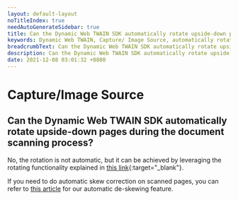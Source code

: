 ```yaml
---
layout: default-layout
noTitleIndex: true
needAutoGenerateSidebar: true
title: Can the Dynamic Web TWAIN SDK automatically rotate upside-down pages during the document scanning process?
keywords: Dynamic Web TWAIN, Capture/ Image Source, automatically rotate pages
breadcrumbText: Can the Dynamic Web TWAIN SDK automatically rotate upside-down pages during the document scanning process?
description: Can the Dynamic Web TWAIN SDK automatically rotate upside-down pages during the document scanning process?
date: 2021-12-08 03:01:32 +0800
---
```


# Capture/Image Source

## Can the Dynamic Web TWAIN SDK automatically rotate upside-down pages during the document scanning process?

No, the rotation is not automatic, but it can be achieved by leveraging the rotating functionality explained in [this link](/_articles/general-usage/image-processing/image-editing.md#example---rotating-images){:target="_blank"}.

If you need to do automatic skew correction on scanned pages, you can refer to [this article](/_articles/faq/support-image-deskew.md) for our automatic de-skewing feature.
